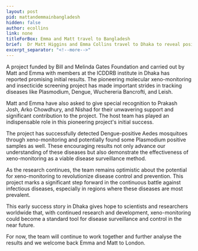 ```yaml
---
layout: post
pid: mattandemmainbangladesh
hidden: false
author: ecollins
link: none
titleForBox: Emma and Matt travel to Bangladesh
brief:  Dr Matt Higgins and Emma Collins travel to Dhaka to reveal positive initial results for Xeno-Monitoring
excerpt_separator: "<!--more-->"
---
```


A project funded by Bill and Melinda Gates Foundation and carried out by Matt and Emma with members at the ICDDRB institute in Dhaka has reported promising initial results. The pioneering molecular xeno-monitoring and insecticide screening project has made important strides in tracking diseases like Plasmodium, Dengue, Wuchereria Bancrofti, and Leish.

Matt and Emma have also asked to give special recognition to Prakash Josh, Arko Chowdhury, and Nishad for their unwavering support and significant contribution to the project. The host team has played an indispensable role in this pioneering project's initial success.

The project has successfully detected Dengue-positive Aedes mosquitoes through xeno-monitoring and potentially found some Plasmodium positive samples as well. These encouraging results not only advance our understanding of these diseases but also demonstrate the effectiveness of xeno-monitoring as a viable disease surveillance method.

As the research continues, the team remains optimistic about the potential for xeno-monitoring to revolutionize disease control and prevention. This project marks a significant step forward in the continuous battle against infectious diseases, especially in regions where these diseases are most prevalent.

This early success story in Dhaka gives hope to scientists and researchers worldwide that, with continued research and development, xeno-monitoring could become a standard tool for disease surveillance and control in the near future.

For now, the team will continue to work together and further analyse the results and we welcome back Emma and Matt to London.
